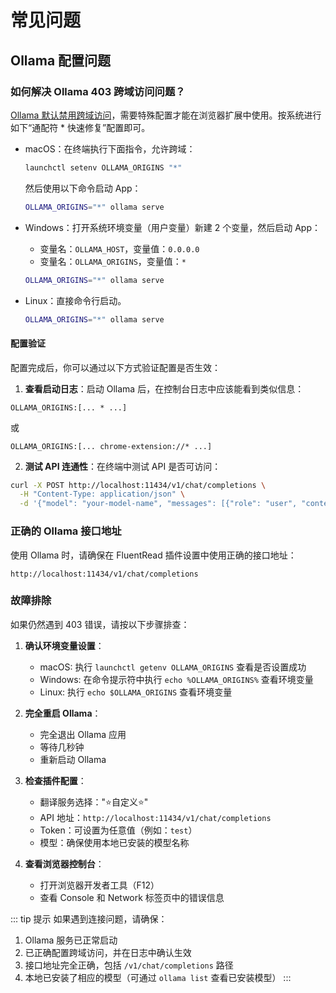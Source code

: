 # 常见问题

## Ollama 配置问题

### 如何解决 Ollama 403 跨域访问问题？

 [Ollama 默认禁用跨域访问](https://github.com/ollama/ollama/issues/669)，需要特殊配置才能在浏览器扩展中使用。按系统进行如下“通配符 * 快速修复”配置即可。

 - macOS：在终端执行下面指令，允许跨域：
   ```bash
   launchctl setenv OLLAMA_ORIGINS "*"
   ```
   然后使用以下命令启动 App：
   ```bash
   OLLAMA_ORIGINS="*" ollama serve
   ```
   
 - Windows：打开系统环境变量（用户变量）新建 2 个变量，然后启动 App：
   - 变量名：`OLLAMA_HOST`，变量值：`0.0.0.0`
   - 变量名：`OLLAMA_ORIGINS`，变量值：`*`

   ```bash
   OLLAMA_ORIGINS="*" ollama serve
   ```

 - Linux：直接命令行启动。
   ```bash
   OLLAMA_ORIGINS="*" ollama serve
   ```

#### 配置验证

配置完成后，你可以通过以下方式验证配置是否生效：

1. **查看启动日志**：启动 Ollama 后，在控制台日志中应该能看到类似信息：
```
OLLAMA_ORIGINS:[... * ...]
```
或
```
OLLAMA_ORIGINS:[... chrome-extension://* ...]
```

2. **测试 API 连通性**：在终端中测试 API 是否可访问：
```bash
curl -X POST http://localhost:11434/v1/chat/completions \
  -H "Content-Type: application/json" \
  -d '{"model": "your-model-name", "messages": [{"role": "user", "content": "Hello"}], "stream": false}'
```

### 正确的 Ollama 接口地址

使用 Ollama 时，请确保在 FluentRead 插件设置中使用正确的接口地址：

```
http://localhost:11434/v1/chat/completions
```

### 故障排除

如果仍然遇到 403 错误，请按以下步骤排查：

1. **确认环境变量设置**：
   - macOS: 执行 `launchctl getenv OLLAMA_ORIGINS` 查看是否设置成功
   - Windows: 在命令提示符中执行 `echo %OLLAMA_ORIGINS%` 查看环境变量
   - Linux: 执行 `echo $OLLAMA_ORIGINS` 查看环境变量

2. **完全重启 Ollama**：
   - 完全退出 Ollama 应用
   - 等待几秒钟
   - 重新启动 Ollama

3. **检查插件配置**：
   - 翻译服务选择："⭐自定义⭐️"
   - API 地址：`http://localhost:11434/v1/chat/completions`
   - Token：可设置为任意值（例如：`test`）
   - 模型：确保使用本地已安装的模型名称

4. **查看浏览器控制台**：
   - 打开浏览器开发者工具（F12）
   - 查看 Console 和 Network 标签页中的错误信息

::: tip 提示
如果遇到连接问题，请确保：
1. Ollama 服务已正常启动
2. 已正确配置跨域访问，并在日志中确认生效
3. 接口地址完全正确，包括 `/v1/chat/completions` 路径
4. 本地已安装了相应的模型（可通过 `ollama list` 查看已安装模型）
::: 